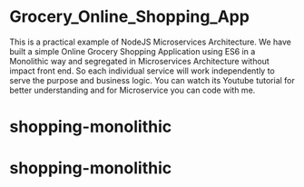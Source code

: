 # Grocery_Online_Shopping_App

This is a practical example of NodeJS Microservices Architecture. We have built a simple Online Grocery Shopping Application using ES6 in a Monolithic way and segregated in Microservices Architecture without impact front end. So each individual service will work independently to serve the purpose and business logic. You can watch its Youtube tutorial for better understanding and for Microservice you can code with me.
# shopping-monolithic
# shopping-monolithic
